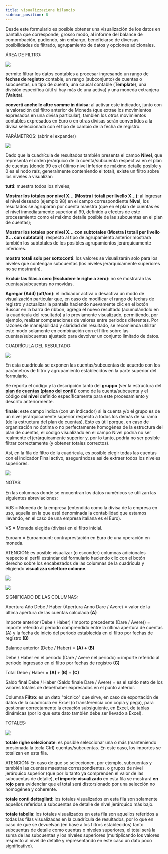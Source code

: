 ```yaml
---
title: visualizzazione bilancio
sidebar_position: 8
---
```


Desde este formulario es posible obtener una visualización de los datos en pantalla que corresponde, grosso modo, al informe del balance de comprobación, pudiendo, sin embargo, beneficiarse de diversas posibilidades de filtrado, agrupamiento de datos y opciones adicionales.

ÁREA DE FILTRO:

![](/img/it-it/finance-area/ledger-records/records/account-balance-visualization/image01.png)

permite filtrar los datos contables a procesar ingresando un rango de **fechas de registro** contable, un rango (subconjunto) de cuentas o subcuentas, un tipo de cuenta, una causal contable (**Template**), una división específica (útil si hay más de una activa) y una moneda extranjera (**Valuta**).

**converti anche le altre somme in divisa**: al activar este indicador, junto con la valoración del filtro anterior de Moneda (que extrae los movimientos expresados en una divisa particular), también los otros movimientos contables expresados en Euro o en otras divisas serán convertidos a la divisa seleccionada con el tipo de cambio de la fecha de registro.

PARÁMETROS: (abrir el expander)

![](/img/it-it/finance-area/ledger-records/records/account-balance-visualization/image02.png)

Dado que la cuadrícula de resultados también presenta el campo **Nivel**, que representa el orden jerárquico de la cuenta/subcuenta respectiva en el plan de cuentas (donde 99 es el último nivel inferior de máximo detalle posible y 0 es el nodo raíz, generalmente conteniendo el total), existe un filtro sobre los niveles a visualizar:

**tutti**: muestra todos los niveles;  

**Mostrar los totales por nivel X... (Mostra i totali per livello X...)**: al ingresar el nivel deseado (ejemplo 98) en el campo correspondiente **Nivel**, los resultados se agruparán por cuenta maestra (que en el plan de cuentas es el nivel inmediatamente superior al 99, definido a efectos de este procesamiento como el máximo detalle posible de las subcuentas en el plan de cuentas);  

**Mostrar los totales por nivel X... con subtotales (Mostra i totali per livello X... con subtotali)**: respecto al tipo de agrupamiento anterior mostrará también los subtotales de los posibles agrupamientos jerárquicamente inferiores.  

**mostra totali solo per sottoconti**: los valores se visualizarán solo para los niveles que contengan subcuentas (los niveles jerárquicamente superiores no se mostrarán).  

**Excluir las filas a cero (Escludere le righe a zero)**: no se mostrarán las cuentas/subcuentas no movidas.  

**Agregar (Add) (off/on)**: el indicador activa o desactiva un modo de visualización particular que, en caso de modificar el rango de fechas de registro y actualizar la pantalla haciendo nuevamente clic en el botón Buscar en la barra de ribbon, agrega el nuevo resultado (acumulándolo en la cuadrícula del resultado) a lo previamente visualizado, permitiendo, por ejemplo, realizar comparaciones de valores entre periodos diferentes. Por razones de manejabilidad y claridad del resultado, se recomienda utilizar este modo solamente en combinación con el filtro sobre las cuentas/subcuentas ajustado para devolver un conjunto limitado de datos.

CUADRÍCULA DEL RESULTADO:

![](/img/it-it/finance-area/ledger-records/records/account-balance-visualization/image03.png)

En esta cuadrícula se exponen las cuentas/subcuentas de acuerdo con los parámetros de filtro y agrupamiento establecidos en la parte superior del formulario.

Se reporta el código y la descripción tanto del **gruppo** (ver la estructura del **[plan de cuentas (piano dei conti)](/docs/erp-home/registers/accounting/analytic-chart-of-accounts)**) como de la cuenta/subcuenta y el código del **nivel** definido específicamente para este procesamiento y descrito anteriormente.

**finale**: este campo indica (con un indicador) si la cuenta y/o el grupo es de un nivel jerárquicamente superior respecto a todos los demás de su rama (de la estructura del plan de cuentas). Esto es útil porque, en caso de organización no óptima o no perfectamente homogénea de la estructura del plan de cuentas, el código visualizado en el campo Nivel podría no ser realmente el jerárquicamente superior y, por lo tanto, podría no ser posible filtrar correctamente (y obtener totales correctos).

Así, en la fila de filtro de la cuadrícula, es posible elegir todas las cuentas con el indicador Final activo, asegurándose así de extraer todos los niveles superiores.

![](/img/it-it/finance-area/ledger-records/records/account-balance-visualization/image04.png)

NOTAS:

En las columnas donde se encuentran los datos numéricos se utilizan las siguientes abreviaciones:

VdS = Moneda de la empresa (entendida como la divisa de la empresa en uso, aquella en la que está denominada la contabilidad que estamos llevando, en el caso de una empresa italiana es el Euro).  

VS = Moneda elegida (divisa) en el filtro inicial.  

Euroam = Euroamount: contraprestación en Euro de una operación en moneda.

ATENCIÓN: es posible visualizar (o esconder) columnas adicionales respecto al perfil estándar del formulario haciendo clic con el botón derecho sobre los encabezados de las columnas de la cuadrícula y eligiendo **visualizza selettore colonne**.

![](/img/it-it/finance-area/ledger-records/records/account-balance-visualization/image05.png)

![](/img/it-it/finance-area/ledger-records/records/account-balance-visualization/image06.png)

SIGNIFICADO DE LAS COLUMNAS:

Apertura Año Debe / Haber (Apertura Anno Dare / Avere) = valor de la última apertura de las cuentas calculada **(A)**  

Importe anterior (Debe / Haber) (Importo precedente (Dare / Avere)) = importe referido al periodo comprendido entre la última apertura de cuentas (A) y la fecha de inicio del periodo establecida en el filtro por fechas de registro **(B)**  

Balance anterior (Debe / Haber) = **(A) + (B)**  

Debe / Haber en el periodo (Dare / Avere nel periodo) = importe referido al periodo ingresado en el filtro por fechas de registro **(C)**  

Total Debe / Haber = **(A) + (B) + (C)**  

Saldo final Debe / Haber (Saldo finale Dare / Avere) = es el saldo neto de los valores totales de debe/haber expresados en el punto anterior.  

Columna **Filtro**: es un dato "técnico" que sirve, en caso de exportación de datos de la cuadrícula en Excel (o transferencia con copia y pega), para gestionar correctamente la creación subsiguiente, en Excel, de tablas dinámicas (por lo que este dato también debe ser llevado a Excel).  

TOTALES:

![](/img/it-it/finance-area/ledger-records/records/account-balance-visualization/image07.png)

**totale righe selezionate**: es posible seleccionar una o más (manteniendo presionada la tecla Ctrl) cuentas/subcuentas. En este caso, los importes se totalizan en esta fila.

ATENCIÓN: En caso de que se seleccionen, por ejemplo, subcuentas y también las cuentas maestras correspondientes, o grupos de nivel jerárquico superior (que por lo tanto ya comprenden el valor de las subcuentas de detalle), **el importe visualizado** en esta fila se mostrará **en rojo** para evidenciar que el total será distorsionado por una selección no homogénea y coherente.

**totale conti dettagliati**: los totales visualizados en esta fila son solamente aquellos referidos a subcuentas de detalle de nivel jerárquico más bajo.

**totale tabella**: los totales visualizados en esta fila son aquellos referidos a todas las filas visualizadas en la cuadrícula de resultados, por lo que en caso de que se devuelvan (en base a los filtros establecidos) tanto subcuentas de detalle como cuentas o niveles superiores, el total será la suma de las subcuentas y los niveles superiores (multiplicando los valores respecto al nivel de detalle y representando en este caso un dato poco significativo).